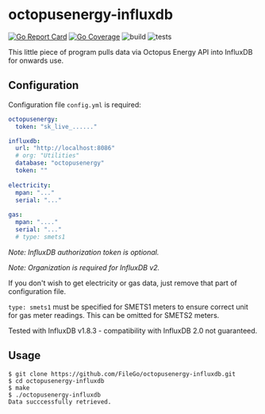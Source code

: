 # octopusenergy-influxdb

[![Go Report Card](https://goreportcard.com/badge/github.com/FileGo/octopusenergy-influxdb)](https://goreportcard.com/report/github.com/FileGo/octopusenergy-influxdb) [![Go Coverage](https://codecov.io/github/FileGo/octopusenergy-influxdb/coverage.svg?branch=main)](https://codecov.io/github/FileGo/octopusenergy-influxdb/?branch=main) ![build](https://github.com/FileGo/octopusenergy-influxdb/workflows/build/badge.svg) ![tests](https://github.com/FileGo/octopusenergy-influxdb/workflows/tests/badge.svg)

This little piece of program pulls data via Octopus Energy API into InfluxDB for onwards use.

## Configuration 
Configuration file `config.yml` is required:
```yaml
octopusenergy:
  token: "sk_live_......"

influxdb:
  url: "http://localhost:8086"
  # org: "Utilities"
  database: "octopusenergy"
  token: ""
  
electricity:
  mpan: "..."
  serial: "..."
  
gas:
  mpan: "...."
  serial: "..."
  # type: smets1
```
*Note: InfluxDB authorization token is optional.*

*Note: Organization is required for InfluxDB v2.*

If you don't wish to get electricity or gas data, just remove that part of configuration file.

`type: smets1` must be specified for SMETS1 meters to ensure correct unit for gas meter readings.
This can be omitted for SMETS2 meters.

Tested with InfluxDB v1.8.3 - compatibility with InfluxDB 2.0 not guaranteed.

## Usage
```shell  
$ git clone https://github.com/FileGo/octopusenergy-influxdb.git
$ cd octopusenergy-influxdb
$ make
$ ./octopusenergy-influxdb
Data succcessfully retrieved.
```
